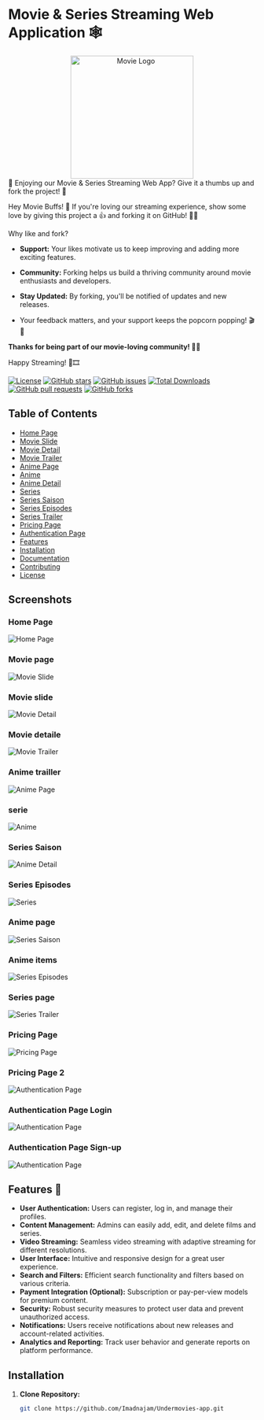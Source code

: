 # Movie & Series Streaming Web Application 🕸️

<div align="center">
  <img width="250" src="https://github.com/Imadnajam/Undermovies-app/blob/master/screenshot/logo.png" alt="Movie Logo">
</div>
🚀 Enjoying our Movie & Series Streaming Web App? Give it a thumbs up and fork the project! 🌟

Hey Movie Buffs! 👋 If you're loving our streaming experience, show some love by giving this project a 👍 and forking it on GitHub! 🍿✨

Why like and fork?

- **Support:**  Your likes motivate us to keep improving and adding more exciting features.

- **Community:** Forking helps us build a thriving community around movie enthusiasts and developers.
- **Stay Updated:** By forking, you'll be notified of updates and new releases.
- Your feedback matters, and your support keeps the popcorn popping! 🎬🍿



**Thanks for being part of our movie-loving community! 🌟✨**

Happy Streaming! 🎉🎞️

[![License](https://img.shields.io/badge/License-MIT-blue.svg)](LICENSE)
[![GitHub stars](https://img.shields.io/github/stars/Imadnajam/Undermovies-app)](https://github.com/Imadnajam/Undermovies-app/stargazers)
[![GitHub issues](https://img.shields.io/github/issues/Imadnajam/Undermovies-app)](https://github.com/Imadnajam/Undermovies-app/issues)
[![Total Downloads](https://img.shields.io/packagist/dt/Imadnajam/Undermovies-app?style=flat-square)](https://packagist.org/packages/Imadnajam/Undermovies-app)
[![GitHub pull requests](https://img.shields.io/github/issues-pr/Imadnajam/Undermovies-app)](https://github.com/Imadnajam/Undermovies-app/pulls)
[![GitHub forks](https://img.shields.io/github/forks/Imadnajam/Undermovies-app)](https://github.com/Imadnajam/Undermovies-app/network)





## Table of Contents
- [Home Page](#home-page)
- [Movie Slide](#movie-slide)
- [Movie Detail](#movie-detail)
- [Movie Trailer](#movie-trailer)
- [Anime Page](#anime-page)
- [Anime](#anime)
- [Anime Detail](#anime-detail)
- [Series](#series)
- [Series Saison](#series-saison)
- [Series Episodes](#series-episodes)
- [Series Trailer](#series-trailer)
- [Pricing Page](#pricing-page)
- [Authentication Page](#auth-page)
- [Features](#features)
- [Installation](#installation)
- [Documentation](#documentation)
- [Contributing](#contributing)
- [License](#license)

## Screenshots

### Home Page
![Home Page](https://github.com/Imadnajam/Undermovies-app/blob/master/screenshot/1.png)

### Movie page
![Movie Slide](https://github.com/Imadnajam/Undermovies-app/blob/master/screenshot/2.png)

### Movie slide
![Movie Detail](https://github.com/Imadnajam/Undermovies-app/blob/master/screenshot/3.png)

### Movie detaile
![Movie Trailer](https://github.com/Imadnajam/Undermovies-app/blob/master/screenshot/4.png)

### Anime trailler
![Anime Page](https://github.com/Imadnajam/Undermovies-app/blob/master/screenshot/5.png)

### serie
![Anime](https://github.com/Imadnajam/Undermovies-app/blob/master/screenshot/6.png)

### Series Saison
![Anime Detail](https://github.com/Imadnajam/Undermovies-app/blob/master/screenshot/7.png)

### Series Episodes
![Series](https://github.com/Imadnajam/Undermovies-app/blob/master/screenshot/8.png)

### Anime page
![Series Saison](https://github.com/Imadnajam/Undermovies-app/blob/master/screenshot/9.png)

### Anime items
![Series Episodes](https://github.com/Imadnajam/Undermovies-app/blob/master/screenshot/10.png)

### Series page
![Series Trailer](https://github.com/Imadnajam/Undermovies-app/blob/master/screenshot/11.png)

### Pricing Page
![Pricing Page](https://github.com/Imadnajam/Undermovies-app/blob/master/screenshot/12.png)

### Pricing Page 2
![Authentication Page](https://github.com/Imadnajam/Undermovies-app/blob/master/screenshot/13.png)

### Authentication Page Login
![Authentication Page](https://github.com/Imadnajam/Undermovies-app/blob/master/screenshot/14.png)

### Authentication Page Sign-up
![Authentication Page](https://github.com/Imadnajam/Undermovies-app/blob/master/screenshot/15.png)

## Features 💼

- **User Authentication:** Users can register, log in, and manage their profiles.
- **Content Management:** Admins can easily add, edit, and delete films and series.
- **Video Streaming:** Seamless video streaming with adaptive streaming for different resolutions.
- **User Interface:** Intuitive and responsive design for a great user experience.
- **Search and Filters:** Efficient search functionality and filters based on various criteria.
- **Payment Integration (Optional):** Subscription or pay-per-view models for premium content.
- **Security:** Robust security measures to protect user data and prevent unauthorized access.
- **Notifications:** Users receive notifications about new releases and account-related activities.
- **Analytics and Reporting:** Track user behavior and generate reports on platform performance.


## Installation

1. **Clone Repository:**
   ```bash
   git clone https://github.com/Imadnajam/Undermovies-app.git
   
